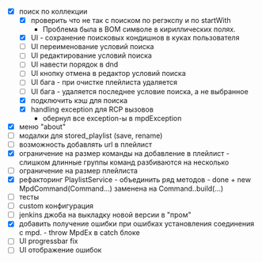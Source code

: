  - [x] поиск по коллекции
   - [x] проверить что не так с поиском по регэкспу и по startWith
        - Проблема была в BOM символе в кириллических полях.
   - [x] UI - сохранение поисковых кондишнов в куках пользователя
   - [ ] UI переименование условий поиска
   - [ ] UI редактирование условий поиска
   - [ ] UI навести порядок в dnd
   - [ ] UI кнопку отмена в редактор условий поиска
   - [ ] UI бага - при очистке плейлиста удаляется 
   - [ ] UI бага - удаляется последнее условие поиска, а не выбранное
   - [x] подключить кэш для поиска
   - [x] handling exception для RCP вызовов
        - обернул все exception-ы в mpdException
 - [x] меню "about"
 - [ ] модалки для stored_playlist (save, rename)
 - [ ] возможность добавлять url в плейлист
 - [x] ограничение на размер команды на добавление в плейлист
        - слишком длинные группы команд разбиваются на несколько
 - [ ] ограничение на размер плейлиста
 - [x] рефакторинг PlaylistService - объединить ряд методов
        - done + new MpdCommand(Command...) заменена на Command.<COMMAND>.build(...)
 - [ ] тесты
 - [ ] custom конфигурация
 - [ ] jenkins джоба на выкладку новой версии в "пром"
 - [x] добавить получение ошибки при ошибках установления соединения с mpd.
         - throw MpdEx в catch блоке
 - [ ] UI progressbar fix
 - [ ] UI отображение ошибок